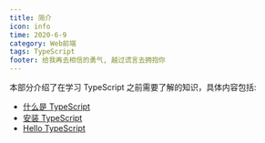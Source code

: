 ```yaml
---
title: 简介
icon: info
time: 2020-6-9
category: Web前端
tags: TypeScript
footer: 给我再去相信的勇气, 越过谎言去拥抱你
---
```


本部分介绍了在学习 TypeScript 之前需要了解的知识，具体内容包括:

<!-- more -->

- [什么是 TypeScript](what-is-typescript.md)
- [安装 TypeScript](get-typescript.md)
- [Hello TypeScript](hello-typescript.md)
